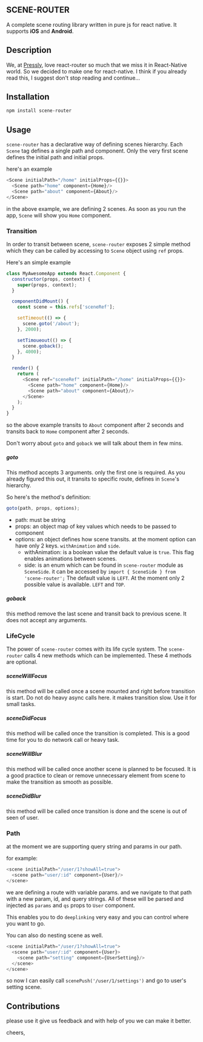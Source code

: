 ## SCENE-ROUTER

A complete scene routing library written in pure js for react native. It supports **iOS** and **Android**.

## Description
We, at [Pressly](https://pressly.com), love react-router so much that we miss it in React-Native world. So we decided to make one for react-native. I think if you already read this, I suggest don't stop reading and continue...

## Installation

```bash
npm install scene-router
```

## Usage

`scene-router` has a declarative way of defining scenes hierarchy. Each `Scene` tag defines a single path and component. Only the very first scene defines the initial path and initial props.

here's an example

```js
<Scene initialPath="/home" initialProps={{}}>
  <Scene path="home" component={Home}/>
  <Scene path="about" component={About}/>
</Scene>
```

in the above example, we are defining 2 scenes. As soon as you run the app, `Scene` will show you `Home` component.

### Transition

In order to transit between scene, `scene-router` exposes 2 simple method which they can be called by accessing to `Scene` object using `ref` props.

Here's an simple example

```js
class MyAwesomeApp extends React.Component {
  constructor(props, context) {
    super(props, context);
  }

  componentDidMount() {
    const scene = this.refs['sceneRef'];

    setTimeout(() => {
      scene.goto('/about');
    }, 2000);

    setTimoueout(() => {
      scene.goback();
    }, 4000);
  }

  render() {
    return (
      <Scene ref="sceneRef" initialPath="/home" initialProps={{}}>
        <Scene path="home" component={Home}/>
        <Scene path="about" component={About}/>
      </Scene>
    );
  }
}
```

so the above example transits to `About` component after 2 seconds and transits back to `Home` component after 2 seconds.

Don't worry about `goto` and `goback` we will talk about them in few mins.

##### goto

This method accepts 3 arguments. only the first one is required. As you already figured this out, it transits to specific route, defines in `Scene`'s
hierarchy.

So here's the method's definition:

```js
goto(path, props, options);
```

- path: must be string
- props: an object map of key values which needs to be passed to component
- options: an object defines how scene transits. at the moment option can have only 2 keys. `withAnimation` and `side`.
  - withAnimation: is a boolean value the default value is `true`. This flag enables animations between scenes.
  - side: is an enum which can be found in `scene-router` module as `SceneSide`. it can be accessed by `import { SceneSide } from 'scene-router';` The default value is `LEFT`. At the moment only 2 possible value is available. `LEFT` and `TOP`.


##### goback

this method remove the last scene and transit back to previous scene. It does not accept any arguments.

### LifeCycle

The power of `scene-router` comes with its life cycle system. The `scene-router` calls 4 new methods which can be implemented. These 4 methods are optional.

##### sceneWillFocus

this method will be called once a scene mounted and right before transition is start. Do not do heavy async calls here. it makes transition slow. Use it for small tasks.

##### sceneDidFocus

this method will be called once the transition is completed. This is a good time for you to do network call or heavy task.

##### sceneWillBlur

this method will be called once another scene is planned to be focused. It is a good practice to clean or remove unnecessary element from scene to make the transition as smooth as possible.

##### sceneDidBlur

this method will be called once transition is done and the scene is out of seen of user.


### Path

at the moment we are supporting query string and params in our path.

for example:

```js
<scene initialPath="/user/1?showAll=true">
  <scene path="user/:id" component={User}/>
</scene>
```

we are defining a route with variable params. and we navigate to that path with a new param, id, and query strings. All of these will be parsed and injected as `params` and `qs` props to `User` component.

This enables you to do `deeplinking` very easy and you can control where you want to go.


You can also do nesting scene as well.

```js
<scene initialPath="/user/1?showAll=true">
  <scene path="user/:id" component={User}>
    <scene path="setting" component={UserSetting}/>
  </scene>
</scene>
```

so now I can easily call `scenePush('/user/1/settings')` and go to user's setting scene.


## Contributions

please use it give us feedback and with help of you we can make it better.

cheers,
